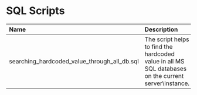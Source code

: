 # SQL Scripts

| Name        | Description |
|:------------|:------------|
| searching_hardcoded_value_through_all_db.sql | The script helps to find the hardcoded value in all MS SQL databases on the current server\instance. |
